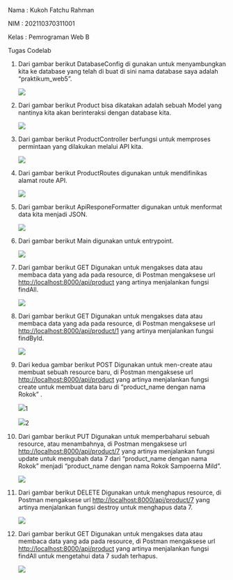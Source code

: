 Nama : Kukoh Fatchu Rahman

NIM : 202110370311001

Kelas : Pemrograman Web B

Tugas Codelab

1.  Dari gambar berikut DatabaseConfig di gunakan untuk menyambungkan kita ke database yang telah di buat di sini nama database saya adalah “praktikum_web5”.

    ![](media/7aacb21d15f8bb6bdad1e1c34ad23ab3.png)

2.  Dari gambar berikut Product bisa dikatakan adalah sebuah Model yang nantinya kita akan berinteraksi dengan database kita.

    ![](media/86a1c0c8a293b32f9f47a6817133c47c.png)

3.  Dari gambar berikut ProductController berfungsi untuk memproses permintaan yang dilakukan melalui API kita.

    ![](media/3559f29c0d457d3748512baf7cdfa6f7.png)

4.  Dari gambar berikut ProductRoutes digunakan untuk mendifinikas alamat route API.

    ![](media/81f08e9fc8727182d44eb0240dd7b250.png)

1.  Dari gambar berikut ApiResponeFormatter digunakan untuk menformat data kita menjadi JSON.

    ![](media/5ca80db9e1e6bf41a6cd45e383e2906a.png)

2.  Dari gambar berikut Main digunakan untuk entrypoint.

    ![](media/f4a5802c5f74aac939a42caf3e2ece3f.png)

1.  Dari gambar berikut GET Digunakan untuk mengakses data atau membaca data yang ada pada resource, di Postman mengaksese url <http://localhost:8000/api/product> yang artinya menjalankan fungsi findAll.

    ![](media/0880dc2519eb2560807be45d78610fc1.png)

2.  Dari gambar berikut GET Digunakan untuk mengakses data atau membaca data yang ada pada resource, di Postman mengaksese url <http://localhost:8000/api/product/1> yang artinya menjalankan fungsi findById.

    ![](media/72d9b8ef6dcd34278f9c5256e4cc1556.png)

1.  Dari kedua gambar berikut POST Digunakan untuk men-create atau membuat sebuah resource baru, di Postman mengaksese url <http://localhost:8000/api/product> yang artinya menjalankan fungsi create untuk membuat data baru di “product_name dengan nama Rokok” .

    ![](media/4cb69db536f4dc53feeb7e05c80f37be.png)1

    ![](media/66a1282039a12882df9a900a687a0afa.png)2

1.  Dari gambar berikut PUT Digunakan untuk memperbaharui sebuah resource, atau menambahnya, di Postman mengaksese url <http://localhost:8000/api/product/7> yang artinya menjalankan fungsi update untuk mengubah data 7 dari “product_name dengan nama Rokok” menjadi “product_name dengan nama Rokok Sampoerna Mild”.

    ![](media/5b6623288fd224c9a52bc74c431f91bf.png)

2.  Dari gambar berikut DELETE Digunakan untuk menghapus resource, di Postman mengaksese url <http://localhost:8000/api/product/7> yang artinya menjalankan fungsi destroy untuk menghapus data 7.

    ![](media/22c76079a6135dfa6bab704e842f7dca.png)

1.  Dari gambar berikut GET Digunakan untuk mengakses data atau membaca data yang ada pada resource, di Postman mengaksese url <http://localhost:8000/api/product> yang artinya menjalankan fungsi findAll untuk mengetahui data 7 sudah terhapus.

    ![](media/f2f6c70a5b969445e9f8e47cedf758ac.png)
